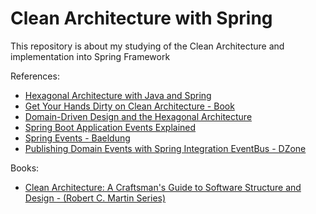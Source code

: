 # Clean Architecture with Spring

This repository is about my studying of the Clean Architecture and implementation into Spring Framework

References:

- [Hexagonal Architecture with Java and Spring](https://reflectoring.io/spring-hexagonal/)
- [Get Your Hands Dirty on Clean Architecture - Book](https://reflectoring.io/book/)
- [Domain-Driven Design and the Hexagonal Architecture](https://vaadin.com/learn/tutorials/ddd/ddd_and_hexagonal)
- [Spring Boot Application Events Explained](https://reflectoring.io/spring-boot-application-events-explained/)
- [Spring Events - Baeldung](https://www.baeldung.com/spring-events)
- [Publishing Domain Events with Spring Integration EventBus - DZone](https://dzone.com/articles/publishing-domain-events-with-spring-integration-e)


Books:
- [Clean Architecture: A Craftsman's Guide to Software Structure and Design - (Robert C. Martin Series)](https://www.amazon.com/Clean-Architecture-Craftsmans-Software-Structure/dp/0134494164)
